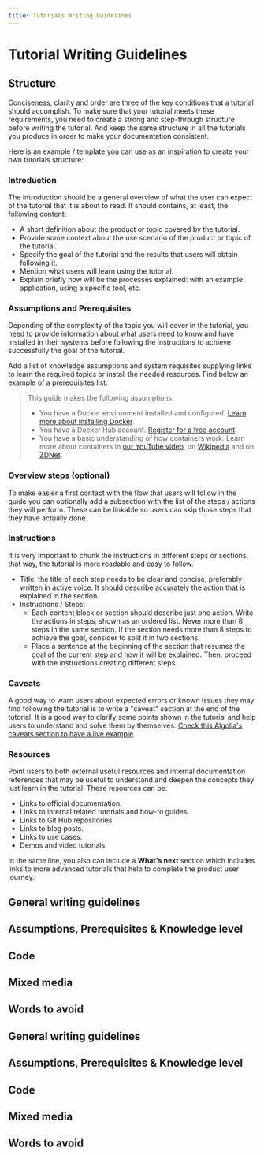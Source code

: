 ```yaml
---
title: Tutorials Writing Guidelines
---
```


# Tutorial Writing Guidelines

## Structure

Conciseness, clarity and order are three of the key conditions that a tutorial should accomplish. To make sure that your tutorial meets these requirements, you need to create a strong and step-through structure before writing the tutorial. And keep the same structure in all the tutorials you produce in order to make your documentation consistent.

Here is an example / template you can use as an inspiration to create your own tutorials structure:

### Introduction

The introduction should be a general overview of what the user can expect of the tutorial that it is about to read. It should contains, at least, the following content:

  * A short definition about the product or topic covered by the tutorial.
  * Provide some context about the use scenario of the product or topic of the tutorial.
  * Specify the goal of the tutorial and the results that users will obtain following it.
  * Mention what users will learn using the tutorial.
  * Explain briefly how will be the processes explained: with an example application, using a specific tool, etc.

### Assumptions and Prerequisites

Depending of the complexity of the topic you will cover in the tutorial, you need to provide information about what users need to know and have installed in their systems before following the instructions to achieve successfully the goal of the tutorial.

Add a list of knowledge assumptions and system requisites supplying links to learn the required topics or install the needed resources. Find below an example of a prerequisites list:

> This guide makes the following assumptions:
> * You have a Docker environment installed and configured. [Learn more about installing Docker](https://docs.docker.com/engine/installation/).
> * You have a Docker Hub account. [Register for a free account](https://hub.docker.com/).
> * You have a basic understanding of how containers work. Learn more about containers in [our YouTube video](https://www.youtube.com/watch?v=Pb1bgI59dF0), on [Wikipedia](https://en.wikipedia.org/wiki/Operating-system-level_virtualization) and on [ZDNet](http://www.zdnet.com/article/containers-fundamental-to-the-evolution-of-the-cloud/).
  
### Overview steps (optional)

To make easier a first contact with the flow that users will follow in the guide you can optionally add a subsection with the list of the steps / actions they will perform. These can be linkable so users can skip those steps that they have actually done.

### Instructions

It is very important to chunk the instructions in different steps or sections, that way, the tutorial is more readable and easy to follow.

  * Title: the title of each step needs to be clear and concise, preferably written in active voice. It should describe accurately the action that is explained in the section.
  * Instructions / Steps:
    * Each content block or section should describe just one action. Write the actions in steps, shown as an ordered list. Never more than 8 steps in the same section. If the section needs more than 8 steps to achieve the goal, consider to split it in two sections.
    * Place a sentence at the beginning of the section that resumes the goal of the current step and how it will be explained. Then, proceed with the instructions creating different steps.

### Caveats

A good way to warn users about expected errors or known issues they may find following the tutorial is to write a "caveat" section at the end of the tutorial. It is a good way to clarify some points shown in the tutorial and help users to understand and solve them by themselves. [Check this Algolia's caveats section to have a live example](https://www.algolia.com/doc/tutorials/indexing/3rd-party-service/firebase-algolia/?language=swift#caveats).

### Resources

Point users to both external useful resources and internal documentation references that may be useful to understand and deepen the concepts they just learn in the tutorial. These resources can be:

  * Links to official documentation.
  * Links to internal related tutorials and how-to guides.
  * Links to Git Hub repositories.
  * Links to blog posts.
  * Links to use cases.
  * Demos and video tutorials.

In the same line, you also can include a **What's next** section which includes links to more advanced tutorials that help to complete the product user journey.

## General writing guidelines

## Assumptions, Prerequisites & Knowledge level

## Code

## Mixed media

## Words to avoid


## General writing guidelines

## Assumptions, Prerequisites & Knowledge level

## Code

## Mixed media

## Words to avoid
